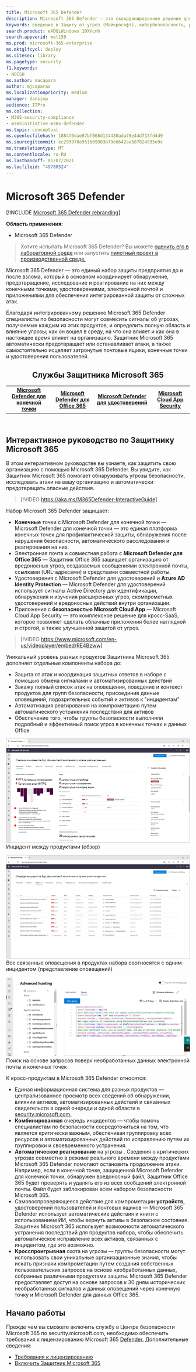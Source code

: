```yaml
---
title: Microsoft 365 Defender
description: Microsoft 365 Defender — это скоординированное решение для защиты устройств, удостоверений, данных и приложений
keywords: введение в Защиту от угроз (Майкрософт), кибербезопасность, расширенные устойчивые угрозы, корпоративная безопасность, устройства, устройство, удостоверение, пользователи, данные, приложения, инциденты, автоматизированное исследование и исправление, расширенный поиск
search.product: eADQiWindows 10XVcnh
search.appverid: met150
ms.prod: microsoft-365-enterprise
ms.mktglfcycl: deploy
ms.sitesec: library
ms.pagetype: security
f1.keywords:
- NOCSH
ms.author: macapara
author: mjcaparas
ms.localizationpriority: medium
manager: dansimp
audience: ITPro
ms.collection:
- M365-security-compliance
- m365initiative-m365-defender
ms.topic: conceptual
ms.openlocfilehash: 1884f0dae87bf068d134430ada78e44d713fd4d9
ms.sourcegitcommit: ec293978e951b09903b79e6642aa587824935e0c
ms.translationtype: MT
ms.contentlocale: ru-RU
ms.lasthandoff: 01/07/2021
ms.locfileid: "49780524"
---
```

# <a name="microsoft-365-defender"></a>Microsoft 365 Defender

[!INCLUDE [Microsoft 365 Defender rebranding](../includes/microsoft-defender.md)]


**Область применения:**
- Microsoft 365 Defender

> Хотите испытать Microsoft 365 Defender? Вы можете [оценить его в лабораторной среде](https://aka.ms/mtp-trial-lab) или запустить [пилотный проект в производственной среде.](https://aka.ms/m365d-pilotplaybook)
>

Microsoft 365 Defender — это единый набор защиты предприятия до и после взлома, который в основном координирует обнаружение, предотвращение, исследование и реагирование на них между конечными точками, удостоверениями, электронной почтой и приложениями для обеспечения интегрированной защиты от сложных атак.

Благодаря интегрированному решению Microsoft 365 Defender специалисты по безопасности могут совмесить сигналы об угрозах, получаемые каждым из этих продуктов, и определить полную область и влияние угрозы; как он вошел в среду, на что она влияет и как она в настоящее время влияет на организацию. Защитник Microsoft 365 автоматически предотвращает или останавливает атаки, а также самостоятельно исцеляет затронутые почтовые ящики, конечные точки и удостоверения пользователей.  


<center><h2>Службы Защитника Microsoft 365</center></h2>
<table><tr><td><center><b><a href="https://docs.microsoft.com/windows/security/threat-protection/microsoft-defender-atp/microsoft-defender-advanced-threat-protection"><b>Microsoft Defender для конечной точки</b></center></a></td>
<td><center><b><a href="https://docs.microsoft.com/office365/securitycompliance/office-365-atp"><b>Microsoft Defender для Office 365</b></center></a></td>
<td><center><b><a href="https://docs.microsoft.com/azure-advanced-threat-protection/"><b>Microsoft Defender для удостоверений</b></a></center></td>
<td><center><b><a href="https://docs.microsoft.com/cloud-app-security/"><b>Microsoft Cloud App Security</b></a></center></td>
</tr>
</table>
<br>

## <a name="microsoft-365-defender-interactive-guide"></a>Интерактивное руководство по Защитнику Microsoft 365

В этом интерактивном руководстве вы узнаете, как защитить свою организацию с помощью Microsoft 365 Defender. Вы увидите, как Защитник Microsoft 365 помогает обнаруживать угрозы безопасности, исследовать атаки на вашу организацию и автоматически предотвращать опасные действия.

> [!VIDEO https://aka.ms/M365Defender-InteractiveGuide]



Набор Microsoft 365 Defender защищает: 
- **Конечные** точки с Microsoft Defender для конечной точки — Microsoft Defender для конечной точки — это единая платформа конечных точек для профилактической защиты, обнаружения после нарушения безопасности, автоматического расследования и реагирования на них. 
- Электронная почта и совместная работа с **Microsoft Defender для Office 365** — Защитник Office 365 защищает организацию от вредоносных угроз, создаваемых сообщениями электронной почты, ссылками (URL-адресами) и средствами совместной работы. 
- Удостоверения с Microsoft Defender для удостоверений и **Azure AD Identity Protection** — Microsoft Defender для удостоверений использует сигналы Active Directory для идентификации, обнаружения и изучения расширенных угроз, скомпрометных удостоверений и вредоносных действий внутри организации. 
- Приложения с **безопасностью Microsoft Cloud App** — Microsoft Cloud App Security — это комплексное решение для кросс-SaaS, которое позволяет сделать облачные приложения более наглядной и строгой, а также улучшенной защитой от угроз. 

>[!VIDEO https://www.microsoft.com/en-us/videoplayer/embed/RE4Bzww] 

Уникальный уровень разных продуктов Защитника Microsoft 365 дополняет отдельные компоненты набора до:
- Защита от атак и координация защитных ответов в наборе с помощью обмена сигналами и автоматизированных действий
- Закажу полный список атак на оповещения, поведение и контекст продуктов для групп безопасности, присоединив данные оповещений, подозрительных событий и активов к "инцидентам"
- Автоматизация реагирования на компрометацию путем автоматического устранения последствий для активов
- Обеспечение того, чтобы группы безопасности выполняли подробный и эффективный поиск угроз в конечных точках и данных Office

![Изображение страницы обзора инцидента](../../media/overview-incident.png) <br>
Инцидент между продуктами (обзор)

![Изображение очереди оповещений](../../media/incident-list.png)<br>
Все связанные оповещения в продуктах набора соотносятся с одним инцидентом (представление оповещений)

![Изображение очереди инцидентов](../../media/advanced-hunting.png)<br>
Поиск на основе запросов поверх необработанных данных электронной почты и конечных точек


К кросс-продуктам в Microsoft 365 Defender относятся: 
- Единая информационная система для разных продуктов **—** централизованное просмотр всех сведений об обнаружении, влиянии активов, автоматизированных действий и связанных свидетельств в одной очереди и одной области в [security.microsoft.com.](https://security.microsoft.com) 
- **Комбинированная** очередь инцидентов — чтобы помочь специалистам по безопасности сосредоточиться на том, что является критически важным, обеспечивая группировку всех ресурсов и автоматизированных действий по исправлению путем их группировки и своевременного устранения. 
- **Автоматическое реагирование** на угрозы . Сведения о критических угрозах совместно в режиме реального времени между продуктами Microsoft 365 Defender помогают остановить продолжение атаки. Например, если в конечной точке, защищенной Microsoft Defender для конечной точки, обнаружен вредоносный файл, Защитник Office 365 будет проверять и удалять его из всех сообщений электронной почты. Файл будет заблокирован всем набором безопасности Microsoft 365.
- Самовоспроверяющееся действие для компрометации **устройств,** удостоверений пользователей и почтовых ящиков — Microsoft 365 Defender использует автоматические действия и книги с использованием ИИ, чтобы вернуть активы в безопасное состояние. Защитник Microsoft 365 использует возможности автоматического устранения последствий для продуктов набора, чтобы обеспечить автоматическое исправление всех активов, связанных с инцидентом, где это возможно.
- **Кросспроигрывная** охота на угрозы — группы безопасности могут использовать свои уникальные организационные знания, чтобы искать признаки компрометации путем создания собственных пользовательских запросов на основе необработанных данных, собранных различными продуктами защиты. Microsoft 365 Defender предоставляет доступ на основе запросов к 30 дням исторических необработанных сигналов и данных оповещений через конечную точку и Microsoft Defender для данных Office 365. 


## <a name="get-started"></a>Начало работы
Прежде чем вы сможете включить службу в Центре безопасности Microsoft 365 по security.microsoft.com, необходимо обеспечить требования к лицензированию Microsoft 365 [Defender.](https://security.microsoft.com) Дополнительные сведения:
- [Требования к лицензированию](prerequisites.md#licensing-requirements)
- [Включить Защитник Microsoft 365](mtp-enable.md)
